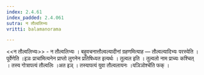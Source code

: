 ```yaml
---
index: 2.4.61
index_padded: 2.4.061
sutra: न तौल्वलिभ्यः
vritti: balamanorama

---
```

<<न तौल्वलिभ्यः>> - न तौल्वलिभ्यः । बहुवचनात्तौल्वल्यादीनां ग्रहणमित्याह — तौल्वल्यादिभ्यः परस्येति । पूर्वेणेति ।इञः प्राचा॑मित्यनेन प्राप्तो लुगनेन प्रतिषिध्यत इत्यर्थः । तुल्वल इति । तुल्वलो नाम प्राच्यः कश्चित् । तस्य गोत्रापत्यं तौल्वलिः ।अत इञ् । तस्यापत्यं युवा तौल्वलायनः ।यञिञोश्चे॑ति फक् । 